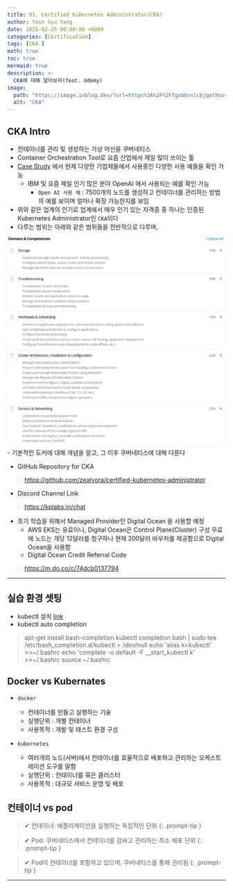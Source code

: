 ```yaml
---
title: 01. Certified Kubernetes Administrator(CKA)
author: Yeon Gyu Yang
date: 2025-02-25 00:00:00 +0800
categories: [Certification]
tags: [CKA ]
math: true
toc: true
mermaid: true
description: >-
  CKA에 대해 알아보자(feat. Udemy)
image:
  path: "https://image.inblog.dev/?url=https%3A%2F%2Ffgobbnslcbjgothosvni.supabase.co%2Fstorage%2Fv1%2Fobject%2Fpublic%2Fimages%2Ffeatured_image%2F2024-08-25T17%3A27%3A36.968Z-4e6c06c4-6921-46e5-9e24-888b926522af&w=750&q=75"
  alt: "CKA"
---
```


## CKA Intro
- 컨테이너를 관리 및 생성하는 가상 머신을 쿠버네티스
- Container Orchestration Tool로 요즘 산업에서 제일 많이 쓰이는 툴
- [Case Study](https://kubernetes.io/case-studies/) 에서 현재 다양한 기업체들에서 사용중인 다양한 사용 예들을 확인 가능
    - IBM 및 요즘 제일 인기 많은 분야 OpenAI 에서 사용되는 예를 확인 가능
        -   `Open AI 사용 예` : 7500개의 노드를 생성하고 컨테이너를 관리하는 방법의 예를 보이며 얼마나 확장 가능한지를 보임
- 위와 같은 업계의 인기로 업계에서 매우 인기 있는 자격증 중 하나는 인증된 Kubernetes Administrator인 `CKA`이다
- 다루는 범위는 아래와 같은 범위들을 전반적으로 다루며,
<img src="/assets/img/post/cka/1.png">
- 기본적인 도커에 대해 개념을 알고, 그 이후 쿠버네티스에 대해 다룬다

- GitHub Repository for CKA
> https://github.com/zealvora/certified-kubernetes-administrator

- Discord Channel Link
> https://kplabs.in/chat

- 초기 학습을 위해서 Managed Provider인 Digital Ocean 을 사용할 예정
  - AWS EKS는 유료이나, Digital Ocean은 Control Plane(Cluster) 구성 무료에 노드는 개당 12달러를 청구하나 현재 200달러 바우처를 제공함으로 Digital Ocean을 사용함
  - Digital Ocean Credit Referral Code
> https://m.do.co/c/74dcb0137794

---

## 실습 환경 셋팅
- kubectl 설치 [link](https://spacelift.io/blog/kubectl-auto-completion)
- kubectl auto completion 
> apt-get install bash-completion 
> kubectl completion bash | sudo tee /etc/bash_completion.d/kubectl > /dev/null
> echo 'alias k=kubectl' >>~/.bashrc
> echo 'complete -o default -F __start_kubectl k' >>~/.bashrc
> source ~/.bashrc

##  Docker vs Kubernates
- `docker`
  - 컨테이너를 만들고 실행하는 기술
  - 실행단위 : 개별 컨테이너
  - 사용목적 : 개발 및 태스트 환경 구성

- `kubernetes`
  - 여러개의 노드(서버)에서 컨테이너를 효율적으로 배포하고 관리하는 오케스트레이션 도구를 말함
  - 실행단위 : 컨테이너를 묶은 클러스터
  - 사용목적 : 대규모 서비스 운영 및 배포


## 컨테이너 vs pod

> ✔ 컨테이너: 애플리케이션을 실행하는 독립적인 단위
{: .prompt-tip }

> ✔ Pod: 쿠버네티스에서 컨테이너를 감싸고 관리하는 최소 배포 단위
{: .prompt-tip }

> ✔ Pod이 컨테이너를 포함하고 있으며, 쿠버네티스를 통해 관리됨
{: .prompt-tip }

---